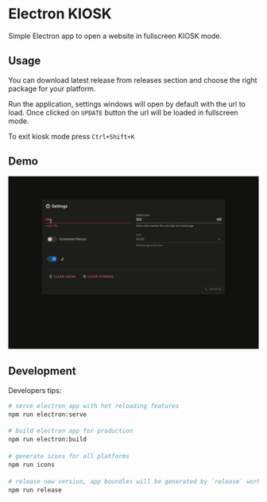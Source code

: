 # Electron KIOSK

Simple Electron app to open a website in fullscreen KIOSK mode.

## Usage

You can download latest release from releases section and choose the right package for your platform.

Run the application, settings windows will open by default with the url to load. Once clicked on `UPDATE` button the url will be loaded in fullscreen mode.

To exit kiosk mode press `Ctrl+Shift+K`

## Demo

![Demo](docs/demo.gif)

## Development

Developers tips:

```bash
# serve electron app with hot reloading features
npm run electron:serve

# build electron app for production
npm run electron:build

# generate icons for all platforms
npm run icons

# release new version, app boundles will be generated by `release` workflow
npm run release
```
